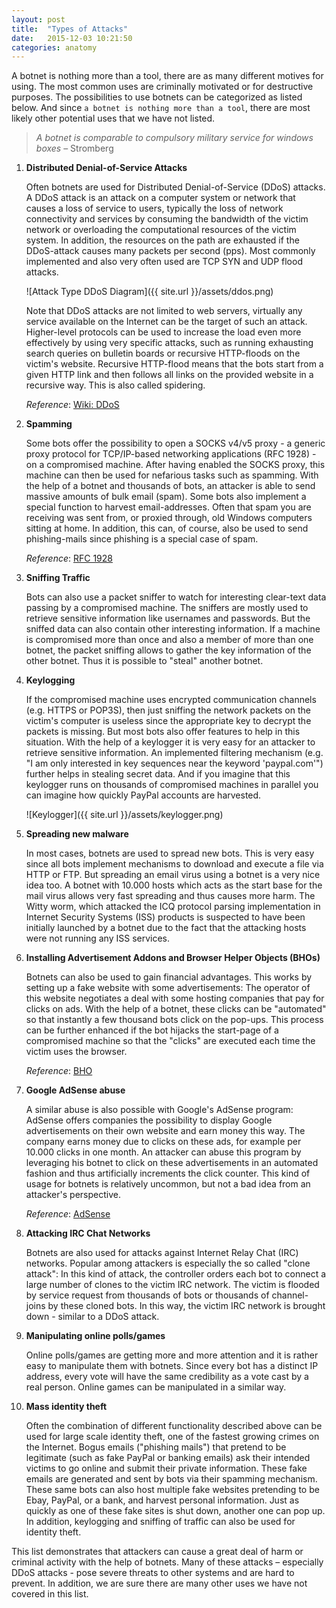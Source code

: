 ```yaml
---
layout: post
title:  "Types of Attacks"
date:   2015-12-03 10:21:50
categories: anatomy
---
```


A botnet is nothing more than a tool, there are as many different motives for using. The most common uses are criminally motivated or for destructive purposes. The possibilities to use botnets can be categorized as listed below. And since `a botnet is nothing more than a tool`, there are most likely other potential uses that we have not listed.

> *A botnet is comparable to compulsory military service for windows boxes*
> – Stromberg

1.	**Distributed Denial-of-Service Attacks** 

	Often botnets are used for Distributed Denial-of-Service (DDoS) attacks. A DDoS attack is an attack on a computer system or network that causes a loss of service to users, typically the loss of network connectivity and services by consuming the bandwidth of the victim network or overloading the computational resources of the victim system. In addition, the resources on the path are exhausted if the DDoS-attack causes many packets per second (pps). Most commonly implemented and also very often used are TCP SYN and UDP flood attacks. 
	
	![Attack Type DDoS Diagram]({{ site.url }}/assets/ddos.png)
	
	Note that DDoS attacks are not limited to web servers, virtually any service available on the Internet can be the target of such an attack. Higher-level protocols can be used to increase the load even more effectively by using very specific attacks, such as running exhausting search queries on bulletin boards or recursive HTTP-floods on the victim's website. Recursive HTTP-flood means that the bots start from a given HTTP link and then follows all links on the provided website in a recursive way. This is also called spidering.
	
	*Reference*: [Wiki: DDoS](http://en.wikipedia.org/wiki/Ddos)

2.	**Spamming**

	Some bots offer the possibility to open a SOCKS v4/v5 proxy - a generic proxy protocol for TCP/IP-based networking applications (RFC 1928) - on a compromised machine. After having enabled the SOCKS proxy, this machine can then be used for nefarious tasks such as spamming. With the help of a botnet and thousands of bots, an attacker is able to send massive amounts of bulk email (spam). Some bots also implement a special function to harvest email-addresses. Often that spam you are receiving was sent from, or proxied through, old Windows computers sitting at home. In addition, this can, of course, also be used to send phishing-mails since phishing is a special case of spam.
	
	*Reference*: [RFC 1928](http://rfc.net/rfc1928.html)

3.	**Sniffing Traffic**

	Bots can also use a packet sniffer to watch for interesting clear-text data passing by a compromised machine. The sniffers are mostly used to retrieve sensitive information like usernames and passwords. But the sniffed data can also contain other interesting information. If a machine is compromised more than once and also a member of more than one botnet, the packet sniffing allows to gather the key information of the other botnet.
	Thus it is possible to "steal" another botnet.

4.	**Keylogging**

	If the compromised machine uses encrypted communication channels (e.g. HTTPS or POP3S), then just sniffing the network packets on the victim's computer is useless since the appropriate key to decrypt the packets is missing. But most bots also offer features to help in this situation. With the help of a keylogger it is very easy for an attacker to retrieve sensitive information. An implemented filtering mechanism (e.g. "I am only interested in key sequences near the keyword 'paypal.com'") further helps in stealing secret data. And if you imagine that this keylogger runs on thousands of compromised machines in parallel you can imagine how quickly PayPal accounts are harvested.
	
	![Keylogger]({{ site.url }}/assets/keylogger.png)

5.	**Spreading new malware**

	In most cases, botnets are used to spread new bots. This is very easy since all bots implement mechanisms to download and execute a file via HTTP or FTP. But spreading an email virus using a botnet is a very nice idea too. A botnet with 10.000 hosts which acts as the start base for the mail virus allows very fast spreading and thus causes more harm. The Witty worm, which attacked the ICQ protocol parsing implementation in Internet Security Systems (ISS) products is suspected to have been initially launched by a botnet due to the fact that the attacking hosts were not running any ISS services.

6.	**Installing Advertisement Addons and Browser Helper Objects (BHOs)**

	Botnets can also be used to gain financial advantages. This works by setting up a fake website with some advertisements: The operator of this website negotiates a deal with some hosting companies that pay for clicks on ads. With the help of a botnet, these clicks can be "automated" so that instantly a few thousand bots click on the pop-ups. This process can be further enhanced if the bot hijacks the start-page of a compromised machine so that the "clicks" are executed each time the victim uses the browser.
	
	*Reference*: [BHO](http://msdn.microsoft.com/library/en-us/dnwebgen/html/bho.asp)
	
7.	**Google AdSense abuse**
	
	A similar abuse is also possible with Google's AdSense program: AdSense offers companies the possibility to display Google advertisements on their own website and earn money this way. The company earns money due to clicks on these ads, for example per 10.000 clicks in one month. An attacker can abuse this program by leveraging his botnet to click on these advertisements in an automated fashion and thus artificially increments the click counter. This kind of usage for botnets is relatively uncommon, but not a bad idea from an attacker's perspective.
	
	*Reference*: [AdSense](https://www.google.com/adsense/)

8.	**Attacking IRC Chat Networks**
	
	Botnets are also used for attacks against Internet Relay Chat (IRC) networks. Popular among attackers is especially the so called "clone attack": In this kind of attack, the controller orders each bot to connect a large number of clones to the victim IRC network. The victim is flooded by service request from thousands of bots or thousands of channel-joins by these cloned bots. In this way, the victim IRC network is brought down - similar to a DDoS attack.

9.	**Manipulating online polls/games**
	
	Online polls/games are getting more and more attention and it is rather easy to manipulate them with botnets. Since every bot has a distinct IP address, every vote will have the same credibility as a vote cast by a real person. Online games can be manipulated in a similar way.

10.	**Mass identity theft**

	Often the combination of different functionality described above can be used for large scale identity theft, one of the fastest growing crimes on the Internet. Bogus emails ("phishing mails") that pretend to be legitimate (such as fake PayPal or banking emails) ask their intended victims to go online and submit their private information. These fake emails are generated and sent by bots via their spamming mechanism. These same bots can also host multiple fake websites pretending to be Ebay, PayPal, or a bank, and harvest personal information. Just as quickly as one of these fake sites is shut down, another one can pop up. In addition, keylogging and sniffing of traffic can also be used for identity theft.

This list demonstrates that attackers can cause a great deal of harm or criminal activity with the help of botnets. Many of these attacks – especially DDoS attacks - pose severe threats to other systems and are hard to prevent. In addition, we are sure there are many other uses we have not covered in this list.


